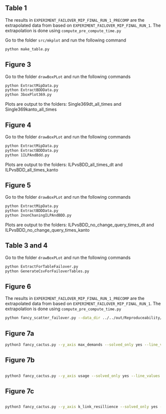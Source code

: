 ## Table 1
The results in `EXPERIMENT_FAILOVER_MIP_FINAL_RUN_1_PRECOMP` are the extrapolated data from based on `EXPERIMENT_FAILOVER_MIP_FINAL_RUN_1`. The extrapolation is done using `compute_pre_compute_time.py`

Go to the folder `src/mkplot` and run the following command
```bash
python make_table.py
```
## Figure 3
Go to the folder `drawBoxPLot` and run the following commands
```bash
python ExtractMipData.py
python ExtractBDDData.py
python 3boxPlot369.py

```
Plots are output to the folders:
Single369dt_all_times and Single369kanto_all_times


## Figure 4
Go to the folder `drawBoxPLot` and run the following commands
```bash
python ExtractMipData.py
python ExtractBDDData.py
python 1ILPAndBdd.py

```
Plots are output to the folders:
ILPvsBDD_all_times_dt and ILPvsBDD_all_times_kanto

## Figure 5
Go to the folder `drawBoxPLot` and run the following commands
```bash
python ExtractMipData.py
python ExtractBDDData.py
python 2nonChaningILPAndBDD.py 

```
Plots are output to the folders:
ILPvsBDD_no_change_query_times_dt and  ILPvsBDD_no_change_query_times_kanto

## Table 3 and 4
Go to the folder `drawBoxPLot` and run the following commands
```bash
python ExtractForTableFailover.py
python GenerateCsvForFailoverTables.py
```

## Figure 6
The results in `EXPERIMENT_FAILOVER_MIP_FINAL_RUN_1_PRECOMP` are the extrapolated data from based on `EXPERIMENT_FAILOVER_MIP_FINAL_RUN_1`. The extrapolation is done using `compute_pre_compute_time.py`

```bash
python fancy_scatter_failover.py --data_dir ../../out/Reproduceability/EXPERIMENT_FAILOVER_MIP_FINAL_RUN_1_PRECOMP/results ../../out/Reproduceability/EXPERIMENT_FAILOVER_BUILD_QUERY_RUN_D1_9/results --save_dir=Reproduceability/Figure_6/ --plot_rows=topology --plot_cols=fake_col --line_values demands experiment --x_axis par5 --aggregate=file --y_axis failover_plus_build_time --change_values_file topology  --config ./plot_configs/fig6.json --max_y -1
```



## Figure 7a
```bash
python3 fancy_cactus.py --y_axis max_demands --solved_only yes --line_values experiment --change_values_file seed --filter_experiments topozoo_best_clique gap_free_safe_limited_super_safe topozoo_best_subspectrum --data_dir ../../out/Reproduceability/Epilogue/EXPERIMENT_TOPOLOGY_ZOO_SUB_SPECTRUM_RUN_4/results ../../out/Reproduceability/Epilogue/EXPERIMENT_TOPOLOGY_ZOO_CLIQUE_RUN_8/results ../../out/Reproduceability/Epilogue/EXPERIMENT_RSA_IMPROVED_RUN_1/results  --save_dir Reproduceability/epilogue/ --config ./fancy_scatter_plots/Reproduceability/epilogue/config.json --x_axis instance
```

## Figure 7b
```bash

python3 fancy_cactus.py --y_axis usage --solved_only yes --line_values experiment --change_values_file demands --filter_experiments topozoo_best_clique gap_free_safe_limited_super_safe topozoo_best_subspectrum --data_dir ../../out/Reproduceability/Epilogue/EXPERIMENT_TOPOLOGY_ZOO_SUB_SPECTRUM_RUN_4/results ../../out/Reproduceability/Epilogue/EXPERIMENT_TOPOLOGY_ZOO_CLIQUE_RUN_8/results ../../out/Reproduceability/Epilogue/EXPERIMENT_RSA_IMPROVED_RUN_1/results  --save_dir Reproduceability/epilogue/ --config ./fancy_scatter_plots/Reproduceability/epilogue/config_usage.json --x_axis instance


```


## Figure 7c
```bash

python3 fancy_cactus.py --y_axis k_link_resillience --solved_only yes --line_values experiment --change_values_file demands --data_dir ../../out/Reproduceability/Epilogue/EXPERIMENT_CLIQUE_RESIL_RUN_1/results --save_dir Reproduceability/epilogue/ --config ./fancy_scatter_plots/Reproduceability/epilogue/config_edge_eval.json --x_axis instance


```

